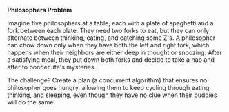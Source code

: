 **Philosophers Problem**

Imagine five philosophers at a table, each with a plate of spaghetti and a fork between each plate. They need two forks to eat, but they can only alternate between thinking, eating, and catching some Z's. A philosopher can chow down only when they have both the left and right fork, which happens when their neighbors are either deep in thought or snoozing. After a satisfying meal, they put down both forks and decide to take a nap and after to ponder life's mysteries. 

The challenge? Create a plan (a concurrent algorithm) that ensures no philosopher goes hungry, allowing them to keep cycling through eating, thinking, and sleeping, even though they have no clue when their buddies will do the same.
